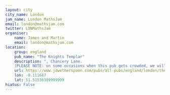 ```yaml
---
layout: city                                           
city_name: London                                                               
jam_name: London MathsJam
email: london@mathsjam.com
twitter: LONMathsJam
organiser:
    name: James and Martin
    email: london@mathsjam.com
location:
    group: england
    pub_name: "The Knights Templar"
    description: ", Chancery Lane.
    (PLEASE NOTE: on some occasions when this pub gets crowded, we will go to our backup location, Penderel's Oak, which is five minutes' walk away on High Holborn - please keep an eye on our Twitter account if you can't find us, as we will tweet our location change if we need to relocate)"
    url: https://www.jdwetherspoon.com/pubs/all-pubs/england/london/the-knights-templar-near-fleet-street
    lon: -0.111687
    lat: 51.51536309999999
hiatus: False
---
```

